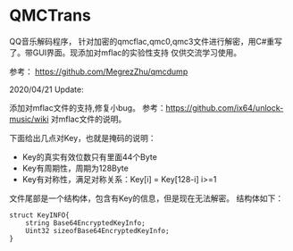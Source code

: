 # QMCTrans
QQ音乐解码程序，
针对加密的qmcflac,qmc0,qmc3文件进行解密，用C#重写了。带GUI界面。现添加对mflac的实验性支持
仅供交流学习使用。

参考： https://github.com/MegrezZhu/qmcdump

2020/04/21 Update: 

添加对mflac文件的支持,修复小bug。
参考：https://github.com/ix64/unlock-music/wiki 对mflac文件的说明。

下面给出几点对Key，也就是掩码的说明：
*  Key的真实有效位数只有里面44个Byte
*  Key有周期性，周期为128Byte
*  Key有对称性，满足对称关系：Key\[i\] = Key\[128-i\]  i>=1

文件尾部是一个结构体，包含有Key的信息，但是现在无法解密。
结构体如下：
```
struct KeyINFO{
    string Base64EncryptedKeyInfo;
    Uint32 sizeofBase64EncryptedKeyInfo;
}
```
